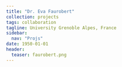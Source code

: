 ```yaml
---
title: "Dr. Eva Faurobert"
collection: projects
tags: collaboration
tagline: University Grenoble Alpes, France
sidebar:
  nav: "Projs"
date: 1950-01-01
header:
  teaser: faurobert.png
---
```

